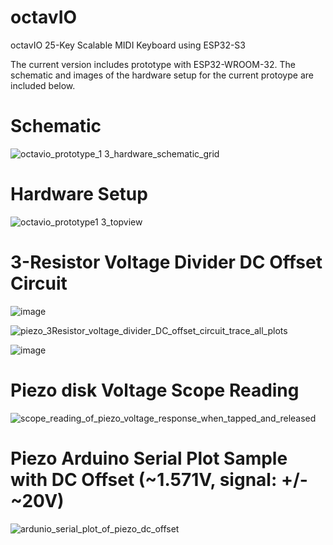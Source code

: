 # octavIO
octavIO 25-Key Scalable MIDI Keyboard using ESP32-S3

The current version includes prototype with ESP32-WROOM-32. The schematic and images of the hardware setup for the current protoype are included below.

# Schematic
![octavio_prototype_1 3_hardware_schematic_grid](https://github.com/user-attachments/assets/95c6167e-3a73-436b-b6bd-6916351a9930)

# Hardware Setup
![octavio_prototype1 3_topview](https://github.com/user-attachments/assets/65cb4e6e-f472-4c6b-86b8-11a42d80e687)

# 3-Resistor Voltage Divider DC Offset Circuit
![image](https://github.com/user-attachments/assets/008523da-6e5c-458b-8677-bd4b666d11bf)

![piezo_3Resistor_voltage_divider_DC_offset_circuit_trace_all_plots](https://github.com/user-attachments/assets/c8a88271-0e7a-4746-850a-9857c29c6a70)

![image](https://github.com/user-attachments/assets/554ee7dc-420a-4545-b603-cf756b1ef964)

# Piezo disk Voltage Scope Reading
![scope_reading_of_piezo_voltage_response_when_tapped_and_released](https://github.com/user-attachments/assets/cbbe23be-2625-4300-80d4-fe3b64b80cf5)

# Piezo Arduino Serial Plot Sample with DC Offset (~1.571V, signal: +/- ~20V)
![ardunio_serial_plot_of_piezo_dc_offset](https://github.com/user-attachments/assets/d99f8d51-c607-4914-b35d-a2260b8538d9)
